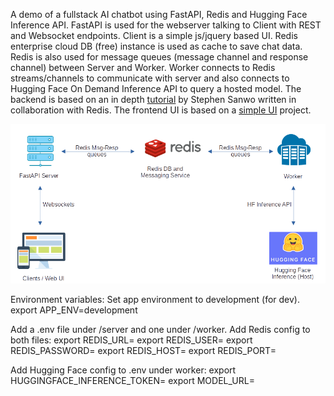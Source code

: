 A demo of a fullstack AI chatbot using FastAPI, Redis and Hugging Face Inference API. 
FastAPI is used for the webserver talking to Client with REST and Websocket endpoints.
Client is a simple js/jquery based UI.
Redis enterprise cloud DB (free) instance is used as cache to save chat data.
Redis is also used for message queues (message channel and response channel) between Server and Worker.
Worker connects to Redis streams/channels to communicate with server and also connects to Hugging Face On Demand Inference API to query a hosted model.
The backend is based on an in depth [tutorial](https://blog.stephensanwo.dev/build-a-fullstack-ai-chatbot/series) by Stephen Sanwo written in collaboration with Redis. The frontend UI is based on a [simple UI](https://github.com/PandaWhoCodes/chatbot-frontend/) project.

![Fullstack AI Chatbot Architecture](FullstackChatbotArch.png)


Environment variables:
Set app environment to development (for dev).
export APP_ENV=development

Add a .env file under /server and one under /worker. 
Add Redis config to both files:
export REDIS_URL=
export REDIS_USER=
export REDIS_PASSWORD=
export REDIS_HOST=
export REDIS_PORT=

Add Hugging Face config to .env under worker:
export HUGGINGFACE_INFERENCE_TOKEN=
export MODEL_URL=